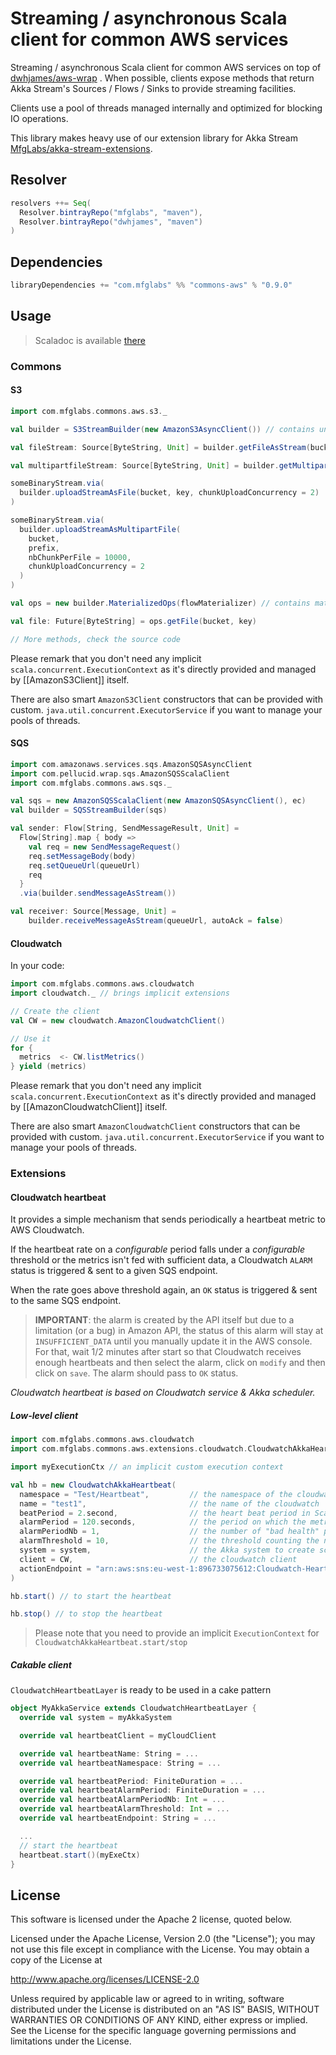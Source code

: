 # Streaming / asynchronous Scala client for common AWS services

Streaming / asynchronous Scala client for common AWS services on top of [dwhjames/aws-wrap](https://github.com/dwhjames/aws-wrap)
. When possible, clients expose methods that return Akka Stream's Sources / Flows / Sinks to provide streaming facilities.

Clients use a pool of threads managed internally and optimized for blocking IO operations.

This library makes heavy use of our extension library for Akka Stream 
[MfgLabs/akka-stream-extensions](https://github.com/MfgLabs/akka-stream-extensions).

## Resolver

```scala
resolvers ++= Seq(
  Resolver.bintrayRepo("mfglabs", "maven"),
  Resolver.bintrayRepo("dwhjames", "maven")
)
```

## Dependencies

```scala
libraryDependencies += "com.mfglabs" %% "commons-aws" % "0.9.0"
```

## Usage

> Scaladoc is available [there](http://mfglabs.github.io/commons-aws/api/current/)


### Commons

#### S3

```scala
import com.mfglabs.commons.aws.s3._

val builder = S3StreamBuilder(new AmazonS3AsyncClient()) // contains un-materialized composable Source / Flow / Sink

val fileStream: Source[ByteString, Unit] = builder.getFileAsStream(bucket, key)

val multipartfileStream: Source[ByteString, Unit] = builder.getMultipartFileAsStream(bucket, prefix)

someBinaryStream.via(
  builder.uploadStreamAsFile(bucket, key, chunkUploadConcurrency = 2)
)

someBinaryStream.via(
  builder.uploadStreamAsMultipartFile(
    bucket, 
    prefix, 
    nbChunkPerFile = 10000, 
    chunkUploadConcurrency = 2
  )
)

val ops = new builder.MaterializedOps(flowMaterializer) // contains materialized methods on top of S3Stream

val file: Future[ByteString] = ops.getFile(bucket, key)

// More methods, check the source code
```

Please remark that you don't need any implicit `scala.concurrent.ExecutionContext` as it's directly provided
and managed by [[AmazonS3Client]] itself.

There are also smart `AmazonS3Client` constructors that can be provided with custom.
`java.util.concurrent.ExecutorService` if you want to manage your pools of threads.


#### SQS

```scala
import com.amazonaws.services.sqs.AmazonSQSAsyncClient 
import com.pellucid.wrap.sqs.AmazonSQSScalaClient
import com.mfglabs.commons.aws.sqs._

val sqs = new AmazonSQSScalaClient(new AmazonSQSAsyncClient(), ec)
val builder = SQSStreamBuilder(sqs)

val sender: Flow[String, SendMessageResult, Unit] =
  Flow[String].map { body =>
    val req = new SendMessageRequest()
    req.setMessageBody(body)
    req.setQueueUrl(queueUrl)
    req
  }
  .via(builder.sendMessageAsStream())

val receiver: Source[Message, Unit] = 
    builder.receiveMessageAsStream(queueUrl, autoAck = false)
```

#### Cloudwatch

In your code:

```scala
import com.mfglabs.commons.aws.cloudwatch
import cloudwatch._ // brings implicit extensions

// Create the client
val CW = new cloudwatch.AmazonCloudwatchClient()

// Use it
for {
  metrics  <- CW.listMetrics()
} yield (metrics)
```

Please remark that you don't need any implicit `scala.concurrent.ExecutionContext` as it's directly provided
and managed by [[AmazonCloudwatchClient]] itself.

There are also smart `AmazonCloudwatchClient` constructors that can be provided with custom.
`java.util.concurrent.ExecutorService` if you want to manage your pools of threads.

### Extensions

#### Cloudwatch heartbeat

It provides a simple mechanism that sends periodically a heartbeat metric to AWS Cloudwatch.

If the heartbeat rate on a _configurable_ period falls under a _configurable_ threshold or the metrics isn't fed with sufficient data, a Cloudwatch `ALARM` status is triggered & sent to a given SQS endpoint.

When the rate goes above threshold again, an `OK` status is triggered & sent to the same SQS endpoint.

> **IMPORTANT**: the alarm is created by the API itself but due to a limitation (or a bug) in Amazon API, the status of this alarm will stay at `INSUFFICIENT_DATA` until you manually update it in the AWS console.
For that, wait 1/2 minutes after start so that Cloudwatch receives enough heartbeats and then select the alarm, click on `modify` and then click on `save`. The alarm should pass to `OK` status.

_Cloudwatch heartbeat is based on Cloudwatch service & Akka scheduler._

##### Low-level client

```scala
import com.mfglabs.commons.aws.cloudwatch
import com.mfglabs.commons.aws.extensions.cloudwatch.CloudwatchAkkaHeartbeat

import myExecutionCtx // an implicit custom execution context

val hb = new CloudwatchAkkaHeartbeat(
  namespace = "Test/Heartbeat",         // the namespace of the cloudwatch metrics
  name = "test1",                       // the name of the cloudwatch
  beatPeriod = 2.second,                // the heart beat period in Scala.concurrent.duration.Duration string format
  alarmPeriod = 120.seconds,            // the period on which the metrics is analyzed to determine the heartbeat health
  alarmPeriodNb = 1,                    // the number of "bad health" periods after which the alarm is triggered
  alarmThreshold = 10,                  // the threshold counting the number of heartbeats on a period under which the "bad health" is detected
  system = system,                      // the Akka system to create scheduler
  client = CW,                          // the cloudwatch client
  actionEndpoint = "arn:aws:sns:eu-west-1:896733075612:Cloudwatch-HeartBeat-Test" // the actionEndpoint (SQS) to which Cloudwatch will send the alarm
)

hb.start() // to start the heartbeat

hb.stop() // to stop the heartbeat
```

> Please note that you need to provide an implicit `ExecutionContext` for `CloudwatchAkkaHeartbeat.start/stop`

##### Cakable client

`CloudwatchHeartbeatLayer` is ready to be used in a cake pattern

```scala
object MyAkkaService extends CloudwatchHeartbeatLayer {
  override val system = myAkkaSystem

  override val heartbeatClient = myCloudClient

  override val heartbeatName: String = ...
  override val heartbeatNamespace: String = ...

  override val heartbeatPeriod: FiniteDuration = ...
  override val heartbeatAlarmPeriod: FiniteDuration = ...
  override val heartbeatAlarmPeriodNb: Int = ...
  override val heartbeatAlarmThreshold: Int = ...
  override val heartbeatEndpoint: String = ...

  ...
  // start the heartbeat
  heartbeat.start()(myExeCtx)
}
```

## License

This software is licensed under the Apache 2 license, quoted below.

Licensed under the Apache License, Version 2.0 (the "License"); you may not use this file except in compliance with the License. You may obtain a copy of the License at

http://www.apache.org/licenses/LICENSE-2.0

Unless required by applicable law or agreed to in writing, software distributed under the License is distributed on an "AS IS" BASIS, WITHOUT WARRANTIES OR CONDITIONS OF ANY KIND, either express or implied. See the License for the specific language governing permissions and limitations under the License.

